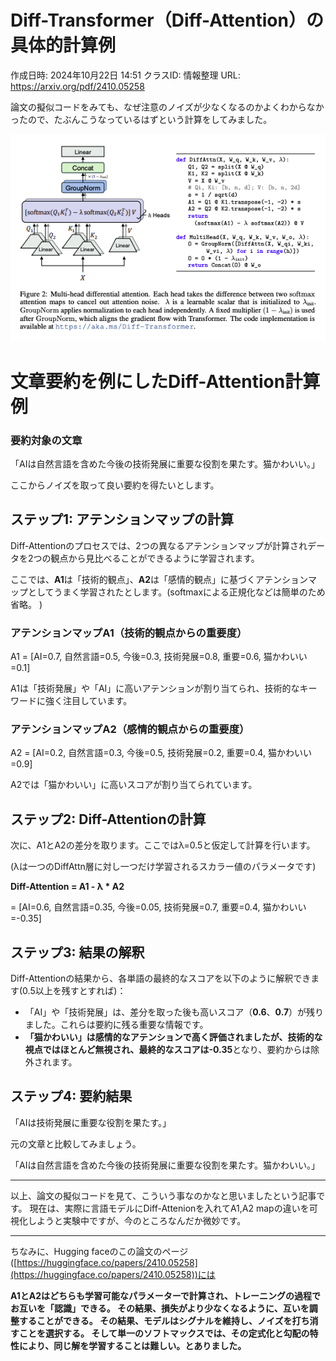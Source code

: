 # Diff-Transformer（Diff-Attention）の具体的計算例

作成日時: 2024年10月22日 14:51
クラスID: 情報整理
URL: https://arxiv.org/pdf/2410.05258

論文の擬似コードをみても、なぜ注意のノイズが少なくなるのかよくわからなかったので、たぶんこうなっているはずという計算をしてみました。

![スクリーンショット 2024-10-22 14.52.31.png](https://github.com/necococo/images/blob/main/%E3%82%B9%E3%82%AF%E3%83%AA%E3%83%BC%E3%83%B3%E3%82%B7%E3%83%A7%E3%83%83%E3%83%88%202024-11-26%2018.15.50.png?raw=true)

# 文章要約を例にしたDiff-Attention計算例

### 要約対象の文章

「AIは自然言語を含めた今後の技術発展に重要な役割を果たす。猫かわいい。」

ここからノイズを取って良い要約を得たいとします。

## ステップ1: アテンションマップの計算

Diff-Attentionのプロセスでは、2つの異なるアテンションマップが計算されデータを2つの観点から見比べることができるように学習されます。

ここでは、**A1**は「技術的観点」、**A2**は「感情的観点」に基づくアテンションマップとしてうまく学習されたとします。(softmaxによる正規化などは簡単のため省略。 )　

### アテンションマップA1（技術的観点からの重要度）

A1 = [AI=0.7, 自然言語=0.5, 今後=0.3, 技術発展=0.8, 重要=0.6, 猫かわいい=0.1]

A1は「技術発展」や「AI」に高いアテンションが割り当てられ、技術的なキーワードに強く注目しています。

### アテンションマップA2（感情的観点からの重要度）

A2 = [AI=0.2, 自然言語=0.3, 今後=0.5, 技術発展=0.2, 重要=0.4, 猫かわいい=0.9]

A2では「猫かわいい」に高いスコアが割り当てられています。

## ステップ2: Diff-Attentionの計算

次に、A1とA2の差分を取ります。ここではλ=0.5と仮定して計算を行います。

(λは一つのDiffAttn層に対し一つだけ学習されるスカラー値のパラメータです)

**Diff-Attention = A1 - λ * A2**

= [AI=0.6, 自然言語=0.35, 今後=0.05, 技術発展=0.7, 重要=0.4, 猫かわいい=-0.35]

## ステップ3: 結果の解釈

Diff-Attentionの結果から、各単語の最終的なスコアを以下のように解釈できます(0.5以上を残すとすれば)：

- 「AI」や「技術発展」は、差分を取った後も高いスコア（**0.6**、**0.7**）が残りました。これらは要約に残る重要な情報です。
- **「猫かわいい」は感情的なアテンションで高く評価されましたが、技術的な視点ではほとんど無視され、最終的なスコアは-0.35**となり、要約からは除外されます。

## ステップ4: 要約結果

「AIは技術発展に重要な役割を果たす。」

元の文章と比較してみましょう。

「AIは自然言語を含めた今後の技術発展に重要な役割を果たす。猫かわいい。」

----

以上、論文の擬似コードを見て、こういう事なのかなと思いましたという記事です。
現在は、実際に言語モデルにDiff-Attenionを入れてA1,A2 mapの違いを可視化しようと実験中ですが、今のところなんだか微妙です。

----

ちなみに、Hugging faceのこの論文のページ([https://huggingface.co/papers/2410.05258](https://huggingface.co/papers/2410.05258))には

**A1とA2はどちらも学習可能なパラメーターで計算され、トレーニングの過程でお互いを「認識」できる。 その結果、損失がより少なくなるように、互いを調整することができる。 その結果、モデルはシグナルを維持し、ノイズを打ち消すことを選択する。 そして単一のソフトマックスでは、その定式化と勾配の特性により、同じ解を学習することは難しい。とありました。**